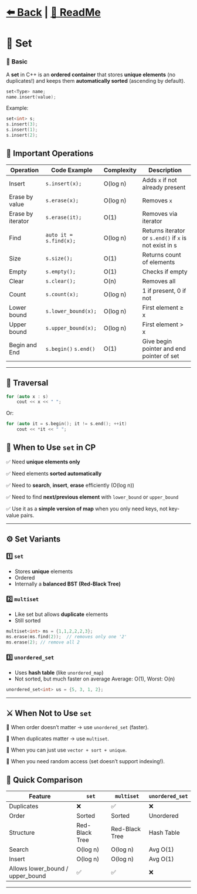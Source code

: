 # [⬅️ Back](./chapter_08.md) | [📖 ReadMe](./../../README.md)

# 🎯 Set

### 🧩 **Basic**

A **set** in C++ is an **ordered container** that stores **unique elements** (no duplicates!) and keeps them **automatically sorted** (ascending by default).

```cpp
set<Type> name;
name.insert(value);
```

Example:

```cpp
set<int> s;
s.insert(3);
s.insert(1);
s.insert(2);
```

## 🧠 **Important Operations**

| Operation         | Code Example           | Complexity | Description                                            |
| ----------------- | ---------------------- | ---------- | ------------------------------------------------------ |
| Insert            | `s.insert(x);`         | O(log n)   | Adds `x` if not already present                        |
| Erase by value    | `s.erase(x);`          | O(log n)   | Removes `x`                                            |
| Erase by iterator | `s.erase(it);`         | O(1)       | Removes via iterator                                   |
| Find              | `auto it = s.find(x);` | O(log n)   | Returns iterator or `s.end()` if `x` is not exist in s |
| Size              | `s.size();`            | O(1)       | Returns count of elements                              |
| Empty             | `s.empty();`           | O(1)       | Checks if empty                                        |
| Clear             | `s.clear();`           | O(n)       | Removes all                                            |
| Count             | `s.count(x);`          | O(log n)   | 1 if present, 0 if not                                 |
| Lower bound       | `s.lower_bound(x);`    | O(log n)   | First element ≥ x                                      |
| Upper bound       | `s.upper_bound(x);`    | O(log n)   | First element > x                                      |
| Begin and End     | `s.begin()` `s.end()`  | O(1)       | Give begin pointer and end pointer of set              |

---

## 🧭 **Traversal**

```cpp
for (auto x : s)
    cout << x << " ";

```

Or:

```cpp
for (auto it = s.begin(); it != s.end(); ++it)
    cout << *it << " ";

```

## 🧮 **When to Use `set` in CP**

✅ Need **unique elements only**

✅ Need elements **sorted automatically**

✅ Need to **search**, **insert**, **erase** efficiently (O(log n))

✅ Need to find **next/previous element** with `lower_bound` or `upper_bound`

✅ Use it as a **simple version of map** when you only need keys, not key-value pairs.

---

## ⚙️ **Set Variants**

### 1️⃣ **`set`**

- Stores **unique** elements
- Ordered
- Internally a **balanced BST (Red-Black Tree)**

### 2️⃣ **`multiset`**

- Like set but allows **duplicate** elements
- Still sorted

```cpp
multiset<int> ms = {1,1,2,2,2,3};
ms.erase(ms.find(2));  // removes only one '2'
ms.erase(2); // remove all 2
```

### 3️⃣ **`unordered_set`**

- Uses **hash table** (like `unordered_map`)
- Not sorted, but much faster on average
  Average: O(1), Worst: O(n)

```cpp
unordered_set<int> us = {5, 3, 1, 2};
```

---

## ⚔️ **When Not to Use `set`**

🚫 When order doesn’t matter → use `unordered_set` (faster).

🚫 When duplicates matter → use `multiset`.

🚫 When you can just use `vector + sort + unique`.

🚫 When you need random access (set doesn’t support indexing!).

## 🦉 **Quick Comparison**

| Feature                          | `set`          | `multiset`     | `unordered_set` |
| -------------------------------- | -------------- | -------------- | --------------- |
| Duplicates                       | ❌             | ✅             | ❌              |
| Order                            | Sorted         | Sorted         | Unordered       |
| Structure                        | Red-Black Tree | Red-Black Tree | Hash Table      |
| Search                           | O(log n)       | O(log n)       | Avg O(1)        |
| Insert                           | O(log n)       | O(log n)       | Avg O(1)        |
| Allows lower_bound / upper_bound | ✅             | ✅             | ❌              |

---
